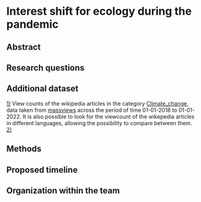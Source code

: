 # Interest shift for ecology during the pandemic

## Abstract

## Research questions

## Additional dataset
[1)](data/added_data/massviews-20180101-20220101.csv) View counts of the wikipedia articles in the category [Climate_change](https://en.wikipedia.org/wiki/Category:Climate_change), data taken from [massviews](https://pageviews.wmcloud.org/massviews/) across the period of time 01-01-2018 to 01-01-2022. It is also possible to look for the viewcount of the wikepedia articles in different languages, allowing the possibility to compare between them. <br>
[2)]()

## Methods

## Proposed timeline

## Organization within the team
